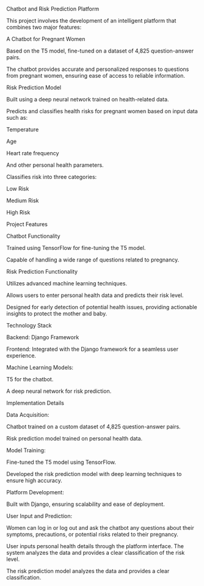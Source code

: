 Chatbot and Risk Prediction Platform

This project involves the development of an intelligent platform that combines two major features:

A Chatbot for Pregnant Women

Based on the T5 model, fine-tuned on a dataset of 4,825 question-answer pairs.

The chatbot provides accurate and personalized responses to questions from pregnant women, ensuring ease of access to reliable information.

Risk Prediction Model

Built using a deep neural network trained on health-related data.

Predicts and classifies health risks for pregnant women based on input data such as:

Temperature

Age

Heart rate frequency

And other personal health parameters.

Classifies risk into three categories:

Low Risk

Medium Risk

High Risk

Project Features

Chatbot Functionality

Trained using TensorFlow for fine-tuning the T5 model.

Capable of handling a wide range of questions related to pregnancy.

Risk Prediction Functionality

Utilizes advanced machine learning techniques.

Allows users to enter personal health data and predicts their risk level.

Designed for early detection of potential health issues, providing actionable insights to protect the mother and baby.

Technology Stack

Backend: Django Framework

Frontend: Integrated with the Django framework for a seamless user experience.

Machine Learning Models:

T5 for the chatbot.

A deep neural network for risk prediction.

Implementation Details

Data Acquisition:

Chatbot trained on a custom dataset of 4,825 question-answer pairs.

Risk prediction model trained on personal health data.

Model Training:

Fine-tuned the T5 model using TensorFlow.

Developed the risk prediction model with deep learning techniques to ensure high accuracy.

Platform Development:

Built with Django, ensuring scalability and ease of deployment.

User Input and Prediction:

Women can log in or log out and ask the chatbot any questions about their symptoms, precautions, or potential risks related to their pregnancy.

User inputs personal health details through the platform interface. The system analyzes the data and provides a clear classification of the risk level.

The risk prediction model analyzes the data and provides a clear classification.
